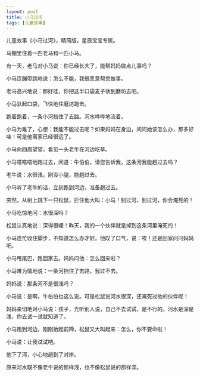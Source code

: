 ```yaml
---
layout: post
title: 小马过河
tags: [儿童故事]
---
```


儿童故事《小马过河》，精简版，星辰宝宝专属。

<!--more-->

马棚里住着一匹老马和一匹小马。

有一天，老马对小马说：你已经长大了，能帮妈妈做点儿事吗？

小马连蹦带跳地说：怎么不能，我很愿意帮您做事。

老马高兴地说：那好哇，你把这半口袋麦子驮到磨坊去吧。

小马驮起口袋，飞快地往磨坊跑去。

跑着跑着，一条小河挡住了去路。河水哗哗地流着。

小马为难了，心想：我能不能过去呢？如果妈妈在身边，问问她该怎么办，那多好哇！可是他离家已经很远了。

小马向四周望望，看见一头老牛在河边吃草。

小马嗒嗒嗒地跑过去，问道：牛伯伯，请您告诉我，这条河我能趟过去吗？

老牛说：水很浅，刚没小腿，能趟过去。

小马听了老牛的话，立刻跑到河边，准备趟过去。

突然，从树上跳下一只松鼠，拦住他大叫：小马！别过河，别过河，你会淹死的！

小马吃惊地问：水很深吗？

松鼠认真地说：深得很哩！昨天，我的一个伙伴就是掉到这条河里淹死的！

小马连忙收住脚步，不知道怎么办才好。他叹了口气，说：唉！还是回家问问妈妈吧。

小马甩尾巴，跑回家去。妈妈问他：怎么回来啦？

小马难为情地说：一条河挡住了去路，我过不去。

妈妈说：那条河不是很浅吗？

小马说：是啊，牛伯伯也这么说。可是松鼠说河水很深，还淹死过他的伙伴呢！

妈妈亲切地对小马说：孩子，光听别人说，自己不去试试，是不行的。河水是深是浅，你去试一试就知道了。

小马跑到河边，刚刚抬起前蹄，松鼠又大叫起来：怎么，你不要命啦！

小马说：让我试试吧。

他下了河，小心地趟到了对岸。

原来河水既不像老牛说的那样浅，也不像松鼠说的那样深。
